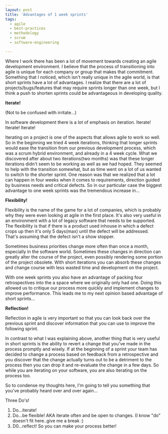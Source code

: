 ```yaml
---
layout: post
title: 'Advantages of 1 week sprints'
tags:
  - agile
  - best-practices
  - methodology
  - scrum
  - software-engineering

---
```


Where I work there has been a lot of movement towards creating an agile development environment. I believe that the process of transitioning into agile is unique for each company or group that makes that commitment.  Something that I noticed, which isn't really unique in the agile world, is that short sprints have a lot of advantages.  I realize that there are a lot of projects/bugs/features that may require sprints longer than one week, but I think a push to shorten sprints could be advantageous in developing quality.

<strong>Iterate!</strong>

(Not to be confused with irritate...)

In software development there is a lot of emphasis on iteration. Iterate! Iterate! Iterate!

Iterating on a project is one of the aspects that allows agile to work so well. So in the beginning we tried 4 week iterations, thinking that longer sprints would ease the transition from our previous development process, which was a scrum hybrid environment, and already in a 4 week cycle.  What we discovered after about two iterations(two months) was that these longer iterations didn't seem to be working as well as we had hoped. They seemed to help with the transition somewhat, but as time went on a lot of us wanted to switch to the shorter sprint. One reason was that we realized that a lot can happen in four weeks when it comes to requirements, direction guided by business needs and critical defects.  So in our particular case the biggest advantage to one week sprints was the tremendous increase in...

<strong>Flexibility!</strong>

Flexibility is the name of the game for a lot of companies, which is probably why they were even looking at agile in the first place. It's also very useful in an environment with a lot of legacy software that needs to be supported. The flexibility is that if there is a product used inhouse in which a defect crops up then it's only 5 days(max) until the defect will be addressed. That's assuming that the defect isn't a show stopper.

Sometimes business priorities change more often than once a month, especially in the software world. Sometimes these changes in direction can greatly alter the course of the project, even possibly rendering some portion of the project obsolete. With short iterations you can absorb these changes and change course with less wasted time and development on the project.

With one week sprints you also have an advantage of packing four retrospectives into the a space where we originally only had one. Doing this allowed us to critique our process more quickly and implement changes to improve performance.
This leads me to my next opinion based advantage of short sprints...

<strong>Reflection!</strong>

Reflection in agile is very important so that you can look back over the previous sprint and discover information that you can use to improve the following sprint.

In contrast to what I was explaining above, another thing that is very useful in short sprints is the ability to revert a change that you've made in the process promptly and wisely.  If at the beginning of a sprint your team has decided to change a process based on feedback from a retrospective and you discover that the change actually turns out to be a detriment to the process then you can drop it and re-evaluate the change in a few days. So while you are iterating on your software, you are also iterating on the process too.

So to condense my thoughts here, I'm going to tell you something that you've probably heard over and over again...

Three Do's!
<ol>
	<li>Do...iterate!</li>
	<li>Do...be flexible! AKA iterate often and be open to changes. (I know "do" doesn't fit here..give me a break :)</li>
	<li>D0...reflect! So you can make your process better!</li>
</ol>
